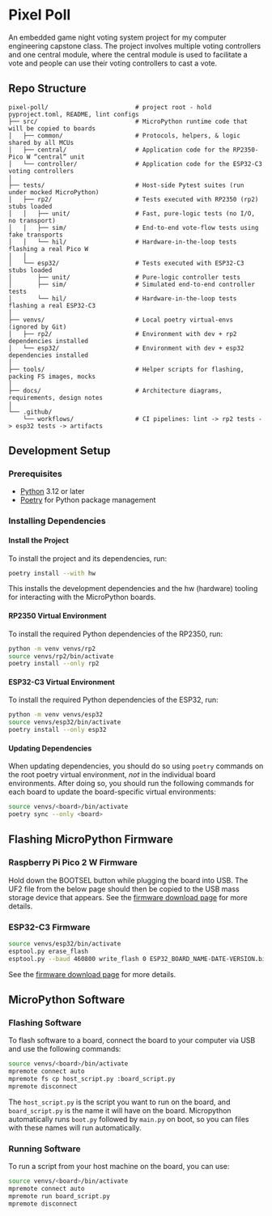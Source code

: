 # Pixel Poll

An embedded game night voting system project for my computer engineering capstone class. The project involves multiple voting controllers and one central module, where the central module is used to facilitate a vote and people can use their voting controllers to cast a vote.

## Repo Structure

```text
pixel-poll/                        # project root - hold pyproject.toml, README, lint configs
├── src/                           # MicroPython runtime code that will be copied to boards
│   ├── common/                    # Protocols, helpers, & logic shared by all MCUs
│   ├── central/                   # Application code for the RP2350-Pico W “central” unit
│   └── controller/                # Application code for the ESP32-C3 voting controllers
│
├── tests/                         # Host-side Pytest suites (run under mocked MicroPython)
│   ├── rp2/                       # Tests executed with RP2350 (rp2) stubs loaded
│   │   ├── unit/                  # Fast, pure-logic tests (no I/O, no transport)
│   │   ├── sim/                   # End-to-end vote-flow tests using fake transports
│   │   └── hil/                   # Hardware-in-the-loop tests flashing a real Pico W
│   │
│   └── esp32/                     # Tests executed with ESP32-C3 stubs loaded
│       ├── unit/                  # Pure-logic controller tests
│       ├── sim/                   # Simulated end-to-end controller tests
│       └── hil/                   # Hardware-in-the-loop tests flashing a real ESP32-C3
│
├── venvs/                         # Local poetry virtual-envs (ignored by Git)
│   ├── rp2/                       # Environment with dev + rp2 dependencies installed
│   └── esp32/                     # Environment with dev + esp32 dependencies installed
│
├── tools/                         # Helper scripts for flashing, packing FS images, mocks
│
├── docs/                          # Architecture diagrams, requirements, design notes
│
└── .github/
    └── workflows/                 # CI pipelines: lint -> rp2 tests -> esp32 tests -> artifacts
```

## Development Setup

### Prerequisites

- [Python](https://www.python.org/downloads/) 3.12 or later
- [Poetry](https://python-poetry.org/docs/) for Python package management

### Installing Dependencies

#### Install the Project

To install the project and its dependencies, run:

```bash
poetry install --with hw
```

This installs the development dependencies and the hw (hardware) tooling for interacting with the MicroPython boards.

#### RP2350 Virtual Environment

To install the required Python dependencies of the RP2350, run:

```bash
python -m venv venvs/rp2
source venvs/rp2/bin/activate
poetry install --only rp2
```

#### ESP32-C3 Virtual Environment

To install the required Python dependencies of the ESP32, run:

```bash
python -m venv venvs/esp32
source venvs/esp32/bin/activate
poetry install --only esp32
```

#### Updating Dependencies

When updating dependencies, you should do so using `poetry` commands on the root poetry virtual environment, *not* in the individual board environments. After doing so, you should run the following commands for each board to update the board-specific virtual environments:

```bash
source venvs/<board>/bin/activate
poetry sync --only <board>
```

## Flashing MicroPython Firmware

### Raspberry Pi Pico 2 W Firmware

Hold down the BOOTSEL button while plugging the board into USB. The UF2 file from the below page should then be copied to the USB mass storage device that appears.
See the [firmware download page](https://micropython.org/download/RPI_PICO2_W/) for more details.

### ESP32-C3 Firmware

```bash
source venvs/esp32/bin/activate
esptool.py erase_flash
esptool.py --baud 460800 write_flash 0 ESP32_BOARD_NAME-DATE-VERSION.bin
```

See the [firmware download page](https://micropython.org/download/ESP32_GENERIC_C3/) for more details.

## MicroPython Software

### Flashing Software

To flash software to a board, connect the board to your computer via USB and use the following commands:

```bash
source venvs/<board>/bin/activate
mpremote connect auto
mpremote fs cp host_script.py :board_script.py
mpremote disconnect
```

The `host_script.py` is the script you want to run on the board, and `board_script.py` is the name it will have on the board. Micropython automatically runs `boot.py` followed by `main.py` on boot, so you can files with these names will run automatically.

### Running Software

To run a script from your host machine on the board, you can use:

```bash
source venvs/<board>/bin/activate
mpremote connect auto
mpremote run board_script.py
mpremote disconnect
```

